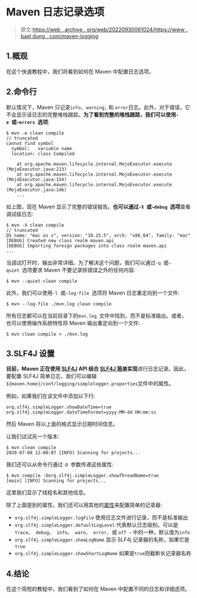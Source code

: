 # Maven 日志记录选项

> 原文:[https://web . archive . org/web/20220930061024/https://www . bael dung . com/maven-logging](https://web.archive.org/web/20220930061024/https://www.baeldung.com/maven-logging)

## 1.概观

在这个快速教程中，我们将看到如何在 Maven 中配置日志选项。

## 2.命令行

默认情况下，Maven 只记录`info, warning,` 和 `error`日志。此外，对于错误，它不会显示该日志的完整堆栈跟踪。**为了看到完整的堆栈跟踪，我们可以使用`-e `或`–errors `选项**:

```
$ mvn -e clean compile
// truncated
cannot find symbol
  symbol:   variable name
  location: class Compiled

    at org.apache.maven.lifecycle.internal.MojoExecutor.execute (MojoExecutor.java:213)
    at org.apache.maven.lifecycle.internal.MojoExecutor.execute (MojoExecutor.java:154)
    at org.apache.maven.lifecycle.internal.MojoExecutor.execute (MojoExecutor.java:146)
    ...
```

如上图，现在 Maven 显示了完整的错误报告。**也可以通过`-X `或`–debug `选项**查看调试级日志:

```
$ mvn -X clean compile
// truncated
OS name: "mac os x", version: "10.15.5", arch: "x86_64", family: "mac"
[DEBUG] Created new class realm maven.api
[DEBUG] Importing foreign packages into class realm maven.api
...
```

当调试打开时，输出非常详细。为了解决这个问题，我们可以通过`-q `或`–quiet `选项要求 Maven 不要记录除错误之外的任何内容:

```
$ mvn --quiet clean compile
```

此外，我们可以使用`-l `或`–log-file `选项将 Maven 日志重定向到一个文件:

```
$ mvn --log-file ./mvn.log clean compile
```

所有日志都可以在当前目录下的`mvn.log `文件中找到，而不是标准输出。或者，也可以使用操作系统特性将 Maven 输出重定向到一个文件:

```
$ mvn clean compile > ./mvn.log
```

## 3.SLF4J 设置

**目前，Maven 正在使用 [SLF4J](/web/20221206034139/https://www.baeldung.com/slf4j-with-log4j2-logback) API 结合 [SLF4J 简单](https://web.archive.org/web/20221206034139/https://www.slf4j.org/apidocs/org/slf4j/impl/SimpleLogger.html)实现**进行日志记录。因此，要配置 SLF4J 简单日志，我们可以编辑`${maven.home}/conf/logging/simplelogger.properties`文件中的属性。

例如，如果我们在该文件中添加以下行:

```
org.slf4j.simpleLogger.showDateTime=true
org.slf4j.simpleLogger.dateTimeFormat=yyyy-MM-dd HH:mm:ss
```

然后 Maven 将以上面的格式显示日期时间信息。

让我们试试另一个版本:

```
$ mvn clean compile
2020-07-08 12:08:07 [INFO] Scanning for projects...
```

我们还可以从命令行通过`-D `参数传递这些属性:

```
$ mvn compile -Dorg.slf4j.simpleLogger.showThreadName=true
[main] [INFO] Scanning for projects...
```

这里我们显示了线程名和其他信息。

除了上面提到的属性，我们还可以用其他的[属性](/web/20221206034139/https://www.baeldung.com/slf4j-with-log4j2-logback)来配置简单的记录器:

*   `org.slf4j.simpleLogger.logFile` 使用日志文件进行记录，而不是标准输出
*   `org.slf4j.simpleLogger.defaultLogLevel` 代表默认日志级别。可以是`trace`、` debug`、` info`、` warn`、` error, `或 `off –` 中的一种，默认值为`info`
*   `org.slf4j.simpleLogger.showLogName` 显示 SLF4j 记录器的名称，如果它是`true`
*   `org.slf4j.simpleLogger.showShortLogName` 如果是`true`则截断长记录器名称

## 4.结论

在这个简短的教程中，我们看到了如何在 Maven 中配置不同的日志和详细选项。